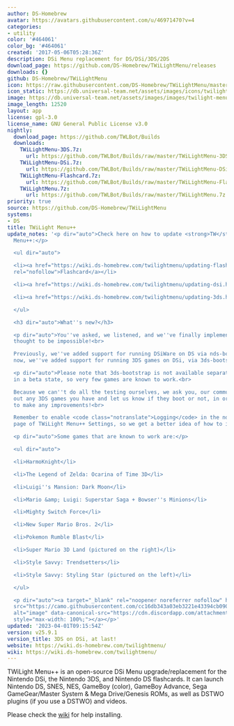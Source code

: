 ```yaml
---
author: DS-Homebrew
avatar: https://avatars.githubusercontent.com/u/46971470?v=4
categories:
- utility
color: '#464061'
color_bg: '#464061'
created: '2017-05-06T05:28:36Z'
description: DSi Menu replacement for DS/DSi/3DS/2DS
download_page: https://github.com/DS-Homebrew/TWiLightMenu/releases
downloads: {}
github: DS-Homebrew/TWiLightMenu
icon: https://raw.githubusercontent.com/DS-Homebrew/TWiLightMenu/master/booter/Twilight%2B%2B-animated%20icon-fix.gif
icon_static: https://db.universal-team.net/assets/images/icons/twilight-menu.png
image: https://db.universal-team.net/assets/images/images/twilight-menu.png
image_length: 12520
layout: app
license: gpl-3.0
license_name: GNU General Public License v3.0
nightly:
  download_page: https://github.com/TWLBot/Builds
  downloads:
    TWiLightMenu-3DS.7z:
      url: https://github.com/TWLBot/Builds/raw/master/TWiLightMenu-3DS.7z
    TWiLightMenu-DSi.7z:
      url: https://github.com/TWLBot/Builds/raw/master/TWiLightMenu-DSi.7z
    TWiLightMenu-Flashcard.7z:
      url: https://github.com/TWLBot/Builds/raw/master/TWiLightMenu-Flashcard.7z
    TWiLightMenu.7z:
      url: https://github.com/TWLBot/Builds/raw/master/TWiLightMenu.7z
priority: true
source: https://github.com/DS-Homebrew/TWiLightMenu
systems:
- DS
title: TWiLight Menu++
update_notes: '<p dir="auto">Check here on how to update <strong>TW</strong>i<strong>L</strong>ight
  Menu++:</p>

  <ul dir="auto">

  <li><a href="https://wiki.ds-homebrew.com/twilightmenu/updating-flashcard.html"
  rel="nofollow">Flashcard</a></li>

  <li><a href="https://wiki.ds-homebrew.com/twilightmenu/updating-dsi.html" rel="nofollow">DSi</a></li>

  <li><a href="https://wiki.ds-homebrew.com/twilightmenu/updating-3ds.html" rel="nofollow">3DS</a></li>

  </ul>

  <h3 dir="auto">What''s new?</h3>

  <p dir="auto">You''ve asked, we listened, and we''ve finally implemented a feature
  thought to be impossible!<br>

  Previously, we''ve added support for running DSiWare on DS via nds-bootstrap, and
  now, we''ve added support for running 3DS games on DSi, via 3ds-bootstrap!</p>

  <p dir="auto">Please note that 3ds-bootstrap is not available separately, and is
  in a beta state, so very few games are known to work.<br>

  Because we can''t do all the testing ourselves, we ask you, our community, to test
  out any 3DS games you have and let us know if they boot or not, in order for us
  to make any improvements!<br>

  Remember to enable <code class="notranslate">Logging</code> in the nds-bootstrap
  page of TWiLight Menu++ Settings, so we get a better idea of how to improve things!</p>

  <p dir="auto">Some games that are known to work are:</p>

  <ul dir="auto">

  <li>HarmoKnight</li>

  <li>The Legend of Zelda: Ocarina of Time 3D</li>

  <li>Luigi''s Mansion: Dark Moon</li>

  <li>Mario &amp; Luigi: Superstar Saga + Bowser''s Minions</li>

  <li>Mighty Switch Force</li>

  <li>New Super Mario Bros. 2</li>

  <li>Pokemon Rumble Blast</li>

  <li>Super Mario 3D Land (pictured on the right)</li>

  <li>Style Savvy: Trendsetters</li>

  <li>Style Savvy: Styling Star (pictured on the left)</li>

  </ul>

  <p dir="auto"><a target="_blank" rel="noopener noreferrer nofollow" href="https://camo.githubusercontent.com/cc16db343a03eb3221e43394cb090dbb9903a9e5037646bab96329b2ad5aa8d9/68747470733a2f2f63646e2e646973636f72646170702e636f6d2f6174746163686d656e74732f3238333737323336373838333436383830312f313039313438383636373138363439393735342f494d475f32303233303333315f3135353932365f3537362e6a7067"><img
  src="https://camo.githubusercontent.com/cc16db343a03eb3221e43394cb090dbb9903a9e5037646bab96329b2ad5aa8d9/68747470733a2f2f63646e2e646973636f72646170702e636f6d2f6174746163686d656e74732f3238333737323336373838333436383830312f313039313438383636373138363439393735342f494d475f32303233303333315f3135353932365f3537362e6a7067"
  alt="image" data-canonical-src="https://cdn.discordapp.com/attachments/283772367883468801/1091488667186499754/IMG_20230331_155926_576.jpg"
  style="max-width: 100%;"></a></p>'
updated: '2023-04-01T09:15:54Z'
version: v25.9.1
version_title: 3DS on DSi, at last!
website: https://wiki.ds-homebrew.com/twilightmenu/
wiki: https://wiki.ds-homebrew.com/twilightmenu/
---
```

TWiLight Menu++ is an open-source DSi Menu upgrade/replacement for the Nintendo DSi, the Nintendo 3DS, and Nintendo DS flashcards. It can launch Nintendo DS, SNES, NES, GameBoy (color), GameBoy Advance, Sega GameGear/Master System & Mega Drive/Genesis ROMs, as well as DSTWO plugins (if you use a DSTWO) and videos.

Please check the [wiki](https://wiki.ds-homebrew.com/twilightmenu/) for help installing.